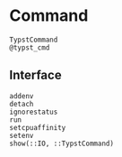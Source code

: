 
# Command

```@docs
TypstCommand
@typst_cmd
```

## Interface

```@docs
addenv
detach
ignorestatus
run
setcpuaffinity
setenv
show(::IO, ::TypstCommand)
```
